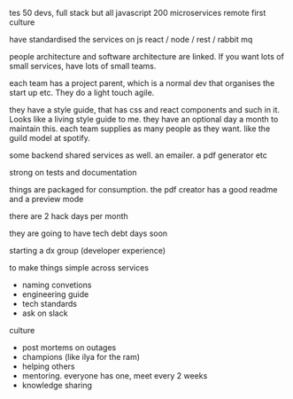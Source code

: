 tes
50 devs, full stack but all javascript
200 microservices
remote first culture

have standardised the services on js react / node / rest / rabbit mq

people architecture and software architecture are linked. If you want lots of small services, have lots of small teams.

each team has a project parent, which is a normal dev that organises the start up etc. They do a light touch agile.

they have a style guide, that has css and react components and such in it. Looks like a living style guide to me. they have an optional day a month to maintain this. each team supplies as many people as they want. like the guild model at spotify.

some backend shared services as well. an emailer. a pdf generator etc

strong on tests and documentation

things are packaged for consumption. the pdf creator has a good readme and a preview mode

there are 2 hack days per month

they are going to have tech debt days soon

starting a dx group (developer experience)

to make things simple across services
- naming convetions
- engineering guide
- tech standards
- ask on slack

culture
- post mortems on outages
- champions (like ilya for the ram)
- helping others
- mentoring. everyone has one, meet every 2 weeks
- knowledge sharing